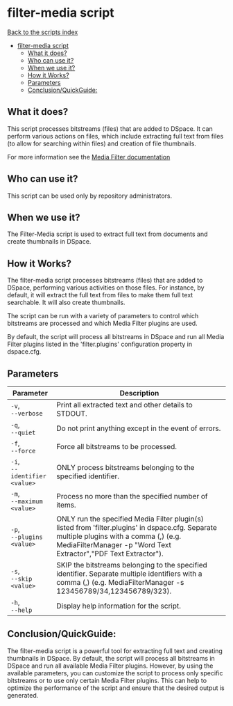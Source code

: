 # filter-media script
[Back to the scripts index](index.md)
<!-- TOC -->
* [filter-media script](#filter-media-script)
  * [What it does?](#what-it-does)
  * [Who can use it?](#who-can-use-it)
  * [When we use it?](#when-we-use-it)
  * [How it Works?](#how-it-works)
  * [Parameters](#parameters)
  * [Conclusion/QuickGuide:](#conclusionquickguide)
<!-- TOC -->
## What it does?

This script processes bitstreams (files) that are added to DSpace.  It can perform various actions on files, which include extracting full text from files (to allow for searching within files) and creation of file thumbnails.

For more information see the [Media Filter documentation](https://wiki.lyrasis.org/display/DSDOC7x/Mediafilters+for+Transforming+DSpace+Content)

## Who can use it?

This script can be used only by repository administrators.

## When we use it?

The Filter-Media script is used to extract full text from documents and create thumbnails in DSpace.


## How it Works?

The filter-media script processes bitstreams (files) that are added to DSpace, performing various activities on those files.  For instance, by default, it will extract the full text from files to make them full text searchable.  It will also create thumbnails.

The script can be run with a variety of parameters to control which bitstreams are processed and which Media Filter plugins are used.

By default, the script will process all bitstreams in DSpace and run all Media Filter plugins listed in the 'filter.plugins' configuration property in dspace.cfg.


## Parameters

| Parameter                         | Description                                                                                                                                                                                                   |
|-----------------------------------|---------------------------------------------------------------------------------------------------------------------------------------------------------------------------------------------------------------|
| `-v`, <br/>`--verbose`            | Print all extracted text and other details to STDOUT.                                                                                                                                                         |
| `-q`, <br/>`--quiet`              | Do not print anything except in the event of errors.                                                                                                                                                          |
| `-f`, <br/>`--force`              | Force all bitstreams to be processed.                                                                                                                                                                         |
| `-i`, <br/>`--identifier <value>` | ONLY process bitstreams belonging to the specified identifier.                                                                                                                                                |
| `-m`, <br/>`--maximum <value>`    | Process no more than the specified number of items.                                                                                                                                                           |
| `-p`, <br/>`--plugins <value>`    | ONLY run the specified Media Filter plugin(s) listed from 'filter.plugins' in dspace.cfg. Separate multiple plugins with a comma (,) (e.g. MediaFilterManager -p "Word Text Extractor","PDF Text Extractor"). |
| `-s`, <br/>`--skip <value>`       | SKIP the bitstreams belonging to the specified identifier. Separate multiple identifiers with a comma (,) (e.g. MediaFilterManager -s 123456789/34,123456789/323).                                            |
| `-h`, <br/>`--help`               | Display help information for the script.                                                                                                                                                                      |

## Conclusion/QuickGuide:

The filter-media script is a powerful tool for extracting full text and creating thumbnails in DSpace. By default, the
script will process all bitstreams in DSpace and run all available Media Filter plugins. However, by using the available
parameters, you can customize the script to process only specific bitstreams or to use only certain Media Filter
plugins. This can help to optimize the performance of the script and ensure that the desired output is generated.
